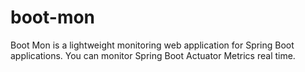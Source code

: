 # boot-mon
Boot Mon is a lightweight monitoring web application for Spring Boot applications. You can monitor Spring Boot Actuator Metrics real time.
